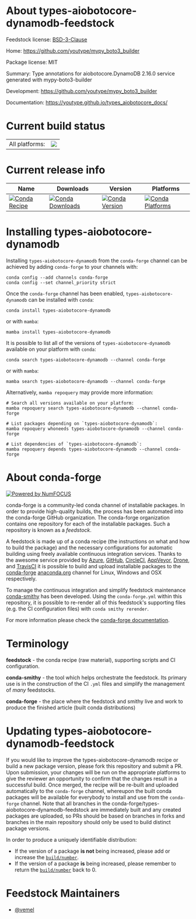About types-aiobotocore-dynamodb-feedstock
==========================================

Feedstock license: [BSD-3-Clause](https://github.com/conda-forge/types-aiobotocore-dynamodb-feedstock/blob/main/LICENSE.txt)

Home: https://github.com/youtype/mypy_boto3_builder

Package license: MIT

Summary: Type annotations for aiobotocore.DynamoDB 2.16.0 service generated with mypy-boto3-builder

Development: https://github.com/youtype/mypy_boto3_builder

Documentation: https://youtype.github.io/types_aiobotocore_docs/

Current build status
====================


<table><tr><td>All platforms:</td>
    <td>
      <a href="https://dev.azure.com/conda-forge/feedstock-builds/_build/latest?definitionId=16779&branchName=main">
        <img src="https://dev.azure.com/conda-forge/feedstock-builds/_apis/build/status/types-aiobotocore-dynamodb-feedstock?branchName=main">
      </a>
    </td>
  </tr>
</table>

Current release info
====================

| Name | Downloads | Version | Platforms |
| --- | --- | --- | --- |
| [![Conda Recipe](https://img.shields.io/badge/recipe-types--aiobotocore--dynamodb-green.svg)](https://anaconda.org/conda-forge/types-aiobotocore-dynamodb) | [![Conda Downloads](https://img.shields.io/conda/dn/conda-forge/types-aiobotocore-dynamodb.svg)](https://anaconda.org/conda-forge/types-aiobotocore-dynamodb) | [![Conda Version](https://img.shields.io/conda/vn/conda-forge/types-aiobotocore-dynamodb.svg)](https://anaconda.org/conda-forge/types-aiobotocore-dynamodb) | [![Conda Platforms](https://img.shields.io/conda/pn/conda-forge/types-aiobotocore-dynamodb.svg)](https://anaconda.org/conda-forge/types-aiobotocore-dynamodb) |

Installing types-aiobotocore-dynamodb
=====================================

Installing `types-aiobotocore-dynamodb` from the `conda-forge` channel can be achieved by adding `conda-forge` to your channels with:

```
conda config --add channels conda-forge
conda config --set channel_priority strict
```

Once the `conda-forge` channel has been enabled, `types-aiobotocore-dynamodb` can be installed with `conda`:

```
conda install types-aiobotocore-dynamodb
```

or with `mamba`:

```
mamba install types-aiobotocore-dynamodb
```

It is possible to list all of the versions of `types-aiobotocore-dynamodb` available on your platform with `conda`:

```
conda search types-aiobotocore-dynamodb --channel conda-forge
```

or with `mamba`:

```
mamba search types-aiobotocore-dynamodb --channel conda-forge
```

Alternatively, `mamba repoquery` may provide more information:

```
# Search all versions available on your platform:
mamba repoquery search types-aiobotocore-dynamodb --channel conda-forge

# List packages depending on `types-aiobotocore-dynamodb`:
mamba repoquery whoneeds types-aiobotocore-dynamodb --channel conda-forge

# List dependencies of `types-aiobotocore-dynamodb`:
mamba repoquery depends types-aiobotocore-dynamodb --channel conda-forge
```


About conda-forge
=================

[![Powered by
NumFOCUS](https://img.shields.io/badge/powered%20by-NumFOCUS-orange.svg?style=flat&colorA=E1523D&colorB=007D8A)](https://numfocus.org)

conda-forge is a community-led conda channel of installable packages.
In order to provide high-quality builds, the process has been automated into the
conda-forge GitHub organization. The conda-forge organization contains one repository
for each of the installable packages. Such a repository is known as a *feedstock*.

A feedstock is made up of a conda recipe (the instructions on what and how to build
the package) and the necessary configurations for automatic building using freely
available continuous integration services. Thanks to the awesome service provided by
[Azure](https://azure.microsoft.com/en-us/services/devops/), [GitHub](https://github.com/),
[CircleCI](https://circleci.com/), [AppVeyor](https://www.appveyor.com/),
[Drone](https://cloud.drone.io/welcome), and [TravisCI](https://travis-ci.com/)
it is possible to build and upload installable packages to the
[conda-forge](https://anaconda.org/conda-forge) [anaconda.org](https://anaconda.org/)
channel for Linux, Windows and OSX respectively.

To manage the continuous integration and simplify feedstock maintenance
[conda-smithy](https://github.com/conda-forge/conda-smithy) has been developed.
Using the ``conda-forge.yml`` within this repository, it is possible to re-render all of
this feedstock's supporting files (e.g. the CI configuration files) with ``conda smithy rerender``.

For more information please check the [conda-forge documentation](https://conda-forge.org/docs/).

Terminology
===========

**feedstock** - the conda recipe (raw material), supporting scripts and CI configuration.

**conda-smithy** - the tool which helps orchestrate the feedstock.
                   Its primary use is in the construction of the CI ``.yml`` files
                   and simplify the management of *many* feedstocks.

**conda-forge** - the place where the feedstock and smithy live and work to
                  produce the finished article (built conda distributions)


Updating types-aiobotocore-dynamodb-feedstock
=============================================

If you would like to improve the types-aiobotocore-dynamodb recipe or build a new
package version, please fork this repository and submit a PR. Upon submission,
your changes will be run on the appropriate platforms to give the reviewer an
opportunity to confirm that the changes result in a successful build. Once
merged, the recipe will be re-built and uploaded automatically to the
`conda-forge` channel, whereupon the built conda packages will be available for
everybody to install and use from the `conda-forge` channel.
Note that all branches in the conda-forge/types-aiobotocore-dynamodb-feedstock are
immediately built and any created packages are uploaded, so PRs should be based
on branches in forks and branches in the main repository should only be used to
build distinct package versions.

In order to produce a uniquely identifiable distribution:
 * If the version of a package **is not** being increased, please add or increase
   the [``build/number``](https://docs.conda.io/projects/conda-build/en/latest/resources/define-metadata.html#build-number-and-string).
 * If the version of a package **is** being increased, please remember to return
   the [``build/number``](https://docs.conda.io/projects/conda-build/en/latest/resources/define-metadata.html#build-number-and-string)
   back to 0.

Feedstock Maintainers
=====================

* [@vemel](https://github.com/vemel/)


